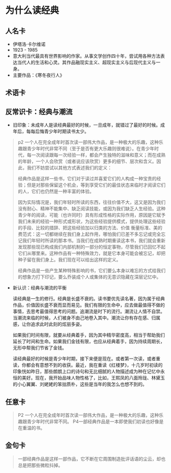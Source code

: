 # 为什么读经典
## 人名卡
- 伊塔洛·卡尔维诺
- 1923 - 1985
- 意大利当代最具有世界影响的作家。从事文学创作四十年，尝试用各种方法表达当代人的生活和心灵。其作品融现实主义、超现实主义与后现代主义与一身。
- 主要作品：《寒冬夜行人》

## 术语卡



## 反常识卡：经典与潮流

- 旧印象：未成年人是读经典最好的时候，一旦成年，就错过了最好的时候。成年后，每每后悔青少年时期读书太少。
>p2
>一个人在完全成年时首次读一部伟大作品，是一种极大的乐趣，这种乐趣跟青少年时代非常不同（至于是否有更大乐趣则很难说）。在青少年时代，每一次阅读跟每一次经验一样，都会产生独特的滋味和意义；而在成熟的年龄，一个人会欣赏（或者说应该欣赏）更多的细节、层次和含义。因此，我们不妨尝试以其他方式表述我们的定义：
>
>经典作品是这样一些书，它们对于读过并喜爱它们的人构成一种宝贵的经验；但是对那些保留这个机会，等到享受它们的最佳状态来临时才阅读它们的人，它们也仍然是一种丰富的体验。
>
>因为实际情况是，我们年轻时所读的东西，往往价值不大，这又是因为我们没有耐心、精神不能集中、缺乏阅读技能，或因为我们缺乏人生经验。这种青少年的阅读，可能（也许同时）具有形成性格的实际作用，原因是它赋予我们未来的经验一种形式或形状，为这些经验提供模式，提供处理这些经验的手段、比较的措辞、把这些经验加以归类的方法、价值 衡量标准、美的费范式：这一切都继续在我们身上起作用，哪怕我们已差不多忘记或完全忘记我们年轻时所读的那本书。当我们在成熟时期重读这本书，我们就会重新发现那些现已构成我们内部机制的一部分的恒定事物，尽管我们已回忆不起它们从哪里来。这种作品有一种特殊效力，就是它本身可能会被忘记，却把种子留在我们身上。我们现在可以给出这样的定义。
>
>经典作品是一些产生某种特殊影响的书，它们要么本身以难忘的方式给我们的想象力打下印记，要么乔装成个人或集体的无意识隐藏在深层记忆中。

- 新认识：经典与潮流的平衡

  读经典是一生的修行。经典是长盛不衰的。读书要优先读名著，因为属于经典作品，价值因长盛不衰而显而易见。我们有限的生命中，应去做最值得不做的事情，去思考最值得思考的问题。追潮流是时下的流行。潮流让人情不自禁。当潮流来临的时候，人们被身不由己地卷入其中。潮流让你有存在感、归属感，让你追求此时此刻的炫丽多姿。

  如果我们时间有限，就要从经典着手，因为其中精华密度高，相当于帮助我们延长了时间和生命。如果我们金钱有限，也应从经典着手，因为持续周期长，无形中帮我们节省了金钱。

  读经典最好的时候是青少年时期，接下来便是现在。或者第一次读，或者重读，你都会有意想不到的收获。最近，我在重读《红楼梦》，十几岁时初读的印象恍如昨日，那些朗朗上口的诗句和无比细腻的人物描述成为种在记忆中永恒的美好。现在，我开始品味人物性格了，比如，王熙凤的八面玲珑、林黛玉的小心翼翼、刘姥姥的笨拙质朴，这些是当年的我怎么也想不到的。

## 任意卡

> P2
> 一个人在完全成年时首次读一部伟大作品，是一种极大的乐趣，这种乐趣跟青少年时代非常不同。
>P4一部经典作品是一本即使我们初读也好像是在重温的书。

## 金句卡
>一部经典作品是这样一部作品，它不断在它周围制造批评话语的尘云，却也总是把那些微粒抖掉。
